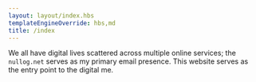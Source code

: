 ```yaml
---
layout: layout/index.hbs
templateEngineOverride: hbs,md
title: /index 
---
```


We all have digital lives scattered across multiple online services; the `nullog.net` serves as my primary email presence. This website serves as the entry point to the digital me.


[whoami]: /whoami
[history]: /README


